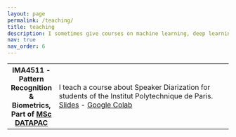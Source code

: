 ```yaml
---
layout: page
permalink: /teaching/
title: teaching
description: I sometimes give courses on machine learning, deep learning, and speech processing. Here are some the materials from my courses.
nav: true
nav_order: 6
---
```


<table class="table table-sm table-borderless">
  <tr>
    <th scope="row" style="width: 20%">IMA4511 - Pattern Recognition & Biometrics, Part of <a href="https://www.telecom-sudparis.eu/en/formation/master-of-science-data-analysis-pattern-classification">MSc DATAPAC</a></th>
    <td>I teach a course about Speaker Diarization for students of the Institut Polytechnique de Paris.
<a href="/assets/pdf/Speaker Diarization Lecture 2024.pdf">Slides</a> - <a href="https://colab.research.google.com/drive/1T4kLdLBk5hbpyY7vaNkg809KiV3B9mvy?usp=sharing">Google Colab</a>
    </td>
  </tr>
</table>